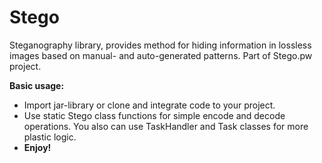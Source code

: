 # Stego
Steganography library, provides method for hiding information in lossless images based on manual- and auto-generated patterns.
Part of Stego.pw project.

<b>Basic usage:</b>
<ul>
<li> Import jar-library or clone and integrate code to your project.
<li> Use static Stego class functions for simple encode and decode operations. You also can use TaskHandler and Task classes for more plastic logic.
<li> <b>Enjoy!</b>
<ul>
